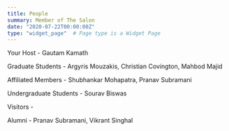 ```yaml
---
title: People
summary: Member of The Salon
date: "2020-07-22T00:00:00Z"
type: "widget_page"  # Page type is a Widget Page
---
```


Your Host - Gautam Kamath

Graduate Students - Argyris Mouzakis, Christian Covington, Mahbod Majid

Affiliated Members - Shubhankar Mohapatra, Pranav Subramani

Undergraduate Students - Sourav Biswas

Visitors - 

Alumni - Pranav Subramani, Vikrant Singhal


